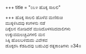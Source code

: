 +++
title = "೦೩೪ ಹೊಕ್ಕ ಸಾಲಲಿ"

+++
ಹೊಕ್ಕ ಸಾಲಲಿ ಹೊಳೆವ ಮಣಿರುಚಿ  
ಮುಕ್ಕಳಿಸಿದವು ಕಂಗಳನು ನಡೆ  
ದಿಕ್ಕೆಲನ ನೋಡಿದರೆ ಮುರಿದೊಳಸರಿದವಾಲಿಗಳು  
ಉಕ್ಕುವಮಲಚ್ಛವಿಗಳಲಿ ಮನ   
ಸಿಕ್ಕಿ ಹೊಲಬಳಿದುದು ವಿವೇಕವ  
ಡೊಕ್ಕರಸಿ ಕೆಡಹಿದವು ಬಹುವಿಧ ರತ್ನಕಾಂತಿಗಳು    ॥34॥